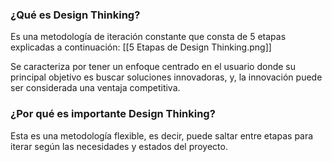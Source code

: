 ### ¿Qué es Design Thinking?
Es una metodología de iteración constante que consta de 5 etapas explicadas a continuación: [[5 Etapas de Design Thinking.png]]

Se caracteriza por tener un enfoque centrado en el usuario donde su principal objetivo es buscar soluciones innovadoras, y, la innovación puede ser considerada una ventaja competitiva.

### ¿Por qué es importante Design Thinking?
Esta es una metodología flexible, es decir, puede saltar entre etapas para iterar según las necesidades y estados del proyecto.